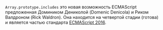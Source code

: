 `Array.prototype.includes` это новая возможность ECMAScript предложенная 
Домиником Дениколой (Domenic Denicola) и Риком Валдроном (Rick Waldron). 
Она находится на четвертой стадии (готова) и является частью 
стандарта [ECMAScript 2016][1].

[1]: http://www.2ality.com/2016/01/ecmascript-2016.html